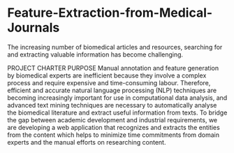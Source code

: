 # Feature-Extraction-from-Medical-Journals
The increasing number of biomedical articles and resources, searching for and extracting valuable information has become challenging.




PROJECT CHARTER PURPOSE
Manual annotation and feature generation by biomedical experts are inefficient because they involve a complex process and require expensive and time-consuming labour. Therefore, efficient and accurate natural language processing (NLP) techniques are becoming increasingly important for use in computational data analysis, and advanced text mining techniques are necessary to automatically analyse the biomedical literature and extract useful information from texts. To bridge the gap between academic development and industrial requirements, we are developing  a web application that recognizes and extracts the entities from the content which helps to minimize time commitments from domain experts and the manual efforts on researching content.
